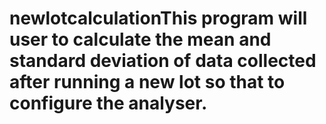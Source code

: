 # newlotcalculationThis program will user to calculate the mean and standard deviation of data collected after running a new lot so that to configure the analyser.
